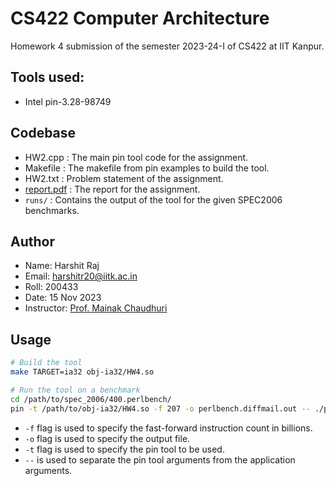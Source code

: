 # CS422 Computer Architecture

Homework 4 submission of the semester 2023-24-I of CS422 at IIT Kanpur.

## Tools used:

- Intel pin-3.28-98749

## Codebase

- HW2.cpp : The main pin tool code for the assignment.
- Makefile : The makefile from pin examples to build the tool.
- HW2.txt : Problem statement of the assignment.
- [report.pdf](./report.pdf) : The report for the assignment.
- `runs/` : Contains the output of the tool for the given SPEC2006 benchmarks.

## Author

- Name: Harshit Raj
- Email: harshitr20@iitk.ac.in
- Roll: 200433
- Date: 15 Nov 2023
- Instructor: [Prof. Mainak Chaudhuri](https://www.cse.iitk.ac.in/users/mainakc/)

## Usage

```sh
# Build the tool
make TARGET=ia32 obj-ia32/HW4.so

# Run the tool on a benchmark
cd /path/to/spec_2006/400.perlbench/
pin -t /path/to/obj-ia32/HW4.so -f 207 -o perlbench.diffmail.out -- ./perlbench_base.i386 -I./lib diffmail.pl 4 800 10 17 19 300 > perlbench.ref.diffmail.out 2> perlbench.ref.diffmail.err
```

- `-f` flag is used to specify the fast-forward instruction count in billions.
- `-o` flag is used to specify the output file.
- `-t` flag is used to specify the pin tool to be used.
- `--` is used to separate the pin tool arguments from the application arguments.
